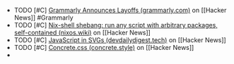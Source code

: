 - TODO [#C] [Grammarly Announces Layoffs (grammarly.com)](https://news.ycombinator.com/item?id=39295962) on [[Hacker News]] #Grammarly
- TODO [#C] [Nix-shell shebang: run any script with arbitrary packages, self-contained (nixos.wiki)](https://news.ycombinator.com/item?id=39292985) on [[Hacker News]]
- TODO [#C] [JavaScript in SVGs (devdailydigest.tech)](https://news.ycombinator.com/item?id=39293093) on [[Hacker News]]
- TODO [#C] [Concrete.css (concrete.style)](https://news.ycombinator.com/item?id=39297949) on [[Hacker News]]
-